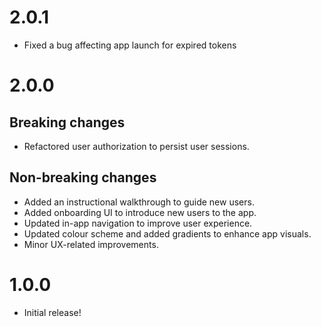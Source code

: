 
# 2.0.1
- Fixed a bug affecting app launch for expired tokens

# 2.0.0

## Breaking changes
- Refactored user authorization to persist user sessions.

## Non-breaking changes
- Added an instructional walkthrough to guide new users.
- Added onboarding UI to introduce new users to the app.
- Updated in-app navigation to improve user experience.  
- Updated colour scheme and added gradients to enhance app visuals.
- Minor UX-related improvements.

# 1.0.0

- Initial release!